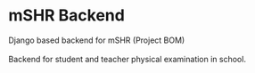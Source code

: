 # mSHR Backend
Django based backend for mSHR (Project BOM) <br><br>
Backend for student and teacher physical examination in school.
